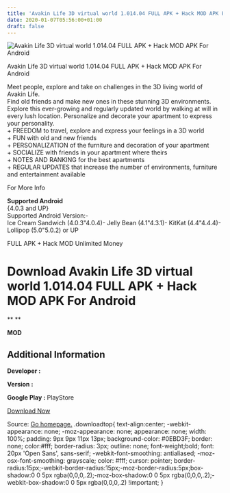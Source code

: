 ```yaml
---
title: 'Avakin Life 3D virtual world 1.014.04 FULL APK + Hack MOD APK For Android'
date: 2020-01-07T05:56:00+01:00
draft: false
---
```


![Avakin Life 3D virtual world 1.014.04 FULL APK + Hack MOD APK For Android](https://i1.wp.com/apkhome.net/wp-content/uploads/2017/05/Avakin-Life-3D-virtual-world-1.014.04.png "Avakin Life 3D virtual world 1.014.04 FULL APK + Hack MOD APK For Android")

  

Avakin Life 3D virtual world 1.014.04 FULL APK + Hack MOD APK For Android

Meet people, explore and take on challenges in the 3D living world of Avakin Life.  
Find old friends and make new ones in these stunning 3D environments. Explore this ever-growing and regularly updated world by walking at will in every lush location. Personalize and decorate your apartment to express your personality.  
\+ FREEDOM to travel, explore and express your feelings in a 3D world  
\+ FUN with old and new friends  
\+ PERSONALIZATION of the furniture and decoration of your apartment  
\+ SOCIALIZE with friends in your apartment where theirs  
\+ NOTES AND RANKING for the best apartments  
\+ REGULAR UPDATES that increase the number of environments, furniture and entertainment available

For More Info

**Supported Android**  
{4.0.3 and UP}  
Supported Android Version:-  
Ice Cream Sandwich (4.0.3"4.0.4)- Jelly Bean (4.1"4.3.1)- KitKat (4.4"4.4.4)- Lollipop (5.0"5.0.2) or UP

FULL APK + Hack MOD Unlimited Money

Download Avakin Life 3D virtual world 1.014.04 FULL APK + Hack MOD APK For Android
==================================================================================

** **

**MOD**

Additional Information
----------------------

**Developer :**

**Version :**

**Google Play :** PlayStore

  

[Download Now](https://store4app.co/post/avakin-life-3d-virtual-world-1-014-04-full-apk-hack-mod-apk-for-android_1573671884)

  
Source: [Go homepage.](https://store4app.co/post/avakin-life-3d-virtual-world-1-014-04-full-apk-hack-mod-apk-for-android_1573671884) .downloadtop{ text-align:center; -webkit-appearance: none; -moz-appearance: none; appearance: none; width: 100%; padding: 9px 9px 11px 13px; background-color: #0EBD3F; border: none; color:#fff; border-radius: 3px; outline: none; font-weight;bold; font: 20px 'Open Sans', sans-serif; -webkit-font-smoothing: antialiased; -moz-osx-font-smoothing: grayscale; color: #fff; cursor: pointer; border-radius:15px;-webkit-border-radius:15px;-moz-border-radius:5px;box-shadow:0 0 5px rgba(0,0,0,.2);-moz-box-shadow:0 0 5px rgba(0,0,0,.2);-webkit-box-shadow:0 0 5px rgba(0,0,0,.2) !important; }
